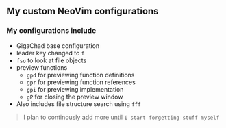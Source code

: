 ## My custom NeoVim configurations

### My configurations include
- GigaChad base configuration
- leader key changed to `f`
- `fso` to look at file objects
- preview functions
  - `gpd` for previewing function definitions
  - `gpr` for previewing function references
  - `gpi` for previewing implementation
  - `gP` for closing the preview window
- Also includes file structure search using `fff`

> I plan to continously add more until `I start forgetting stuff myself`

